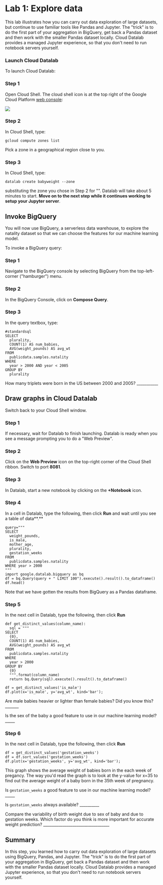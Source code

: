 # Lab 1: Explore data

This lab illustrates how you can carry out data exploration of large datasets, but continue to use familiar tools like Pandas and Jupyter. The "trick" is to do the first part of your aggregation in BigQuery, get back a Pandas dataset and then work with the smaller Pandas dataset locally. Cloud Datalab provides a managed Jupyter experience, so that you don't need to run notebook servers yourself.

### **Launch Cloud Datalab**

To launch Cloud Datalab:

### **Step 1**

Open Cloud Shell. The cloud shell icon is at the top right of the Google Cloud Platform [web console][2]:

![][3]

### **Step 2**

In Cloud Shell, type:
    
    
    gcloud compute zones list

Pick a zone in a geographical region close to you.

### **Step 3**

In Cloud Shell, type:
    
    
    datalab create babyweight --zone 

substituting the zone you chose in Step 2 for "". Datalab will take about 5 minutes to start. **Move on to the next step while it continues working to setup your Jupyter server**.

## **Invoke BigQuery**

You will now use BigQuery, a serverless data warehouse, to explore the natality dataset so that we can choose the features for our machine learning model.

To invoke a BigQuery query:

### **Step 1**

Navigate to the BigQuery console by selecting BigQuery from the top-left-corner ("hamburger") menu.

### **Step 2**

In the BigQuery Console, click on **Compose Query**.

### **Step 3**

In the query textbox, type:
    
    
    #standardsql
    SELECT
      plurality,
      COUNT(1) AS num_babies,
      AVG(weight_pounds) AS avg_wt
    FROM
      publicdata.samples.natality
    WHERE
      year > 2000 AND year < 2005
    GROUP BY
      plurality

How many triplets were born in the US between 2000 and 2005? ___________

## **Draw graphs in Cloud Datalab**

Switch back to your Cloud Shell window. 

### **Step 1**

If necessary, wait for Datalab to finish launching. Datalab is ready when you see a message prompting you to do a "Web Preview".

### **Step 2**

Click on the **Web Preview** icon on the top-right corner of the Cloud Shell ribbon. Switch to port **8081**.

### **Step 3**

In Datalab, start a new notebook by clicking on the **+Notebook** icon.

### **Step 4**

In a cell in Datalab, type the following, then click **Run** and wait until you see a table of data**.**
    
    
    query="""
    SELECT
      weight_pounds,
      is_male,
      mother_age,
      plurality,
      gestation_weeks
    FROM
      publicdata.samples.natality
    WHERE year > 2000
    """
    import google.datalab.bigquery as bq
    df = bq.Query(query + " LIMIT 100").execute().result().to_dataframe()
    df.head()

Note that we have gotten the results from BigQuery as a Pandas dataframe.

### **Step 5**

In the next cell in Datalab, type the following, then click **Run**
    
    
    def get_distinct_values(column_name):
      sql = """
    SELECT
      {0},
      COUNT(1) AS num_babies,
      AVG(weight_pounds) AS avg_wt
    FROM
      publicdata.samples.natality
    WHERE
      year > 2000
    GROUP BY
      {0}
      """.format(column_name)
      return bq.Query(sql).execute().result().to_dataframe()
    
    df = get_distinct_values('is_male')
    df.plot(x='is_male', y='avg_wt', kind='bar');

Are male babies heavier or lighter than female babies? Did you know this? _______

Is the sex of the baby a good feature to use in our machine learning model? _____

### **Step 6**

In the next cell in Datalab, type the following, then click **Run**
    
    
    df = get_distinct_values('gestation_weeks')
    df = df.sort_values('gestation_weeks')
    df.plot(x='gestation_weeks', y='avg_wt', kind='bar');

This graph shows the average weight of babies born in the each week of pregancy. The way you'd read the graph is to look at the y-value for x=35 to find out the average weight of a baby born in the 35th week of pregnancy. 

Is `gestation_weeks` a good feature to use in our machine learning model? _____

Is `gestation_weeks` always available? __________

Compare the variability of birth weight due to sex of baby and due to gestation weeks. Which factor do you think is more important for accurate weight prediction? __________________________________

## **Summary**

In this step, you learned how to carry out data exploration of large datasets using BigQuery, Pandas, and Jupyter. The "trick" is to do the first part of your aggregation in BigQuery, get back a Pandas dataset and then work with the smaller Pandas dataset locally. Cloud Datalab provides a managed Jupyter experience, so that you don't need to run notebook servers yourself.


[1]: https://goo.gl/AHDwiV
[2]: https://console.cloud.google.com/
[3]: https://codelabs.developers.google.com/img/8206c366e1f66c6e.png
[4]: https://codelabs.developers.google.com/img/9342836de72dd8d6.png